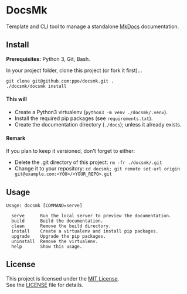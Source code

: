 # DocsMk

Template and CLI tool to manage a standalone [MkDocs](https://www.mkdocs.org/) documentation.


## Install

**Prerequisites:** Python 3, Git, Bash.

In your project folder, clone this project (or fork it first)…

```
git clone git@github.com:ppo/docsmk.git .
./docsmk/docsmk install
```

#### This will

- Create a Python3 virtualenv (`python3 -m venv ./docsmk/.venv`).
- Install the required pip packages (see `requirements.txt`).
- Create the documentation directory (`./docs`); unless it already exists.

#### Remark

If you plan to keep it versioned, don't forget to either:
- Delete the .git directory of this project: `rm -fr ./docsmk/.git`
- Change it to your repository: `cd docsmk; git remote set-url origin git@example.com:<YOU>/<YOUR_REPO>.git`


## Usage

```
Usage: docsmk [COMMAND=serve]

  serve      Run the local server to preview the documentation.
  build      Build the documentation.
  clean      Remove the build directory.
  install    Create a virtualenv and install pip packages.
  upgrade    Upgrade the pip packages.
  uninstall  Remove the virtualenv.
  help       Show this usage.
```


## License

This project is licensed under the [MIT License](https://choosealicense.com/licenses/mit/).  
See the [LICENSE](./LICENSE) file for details.
